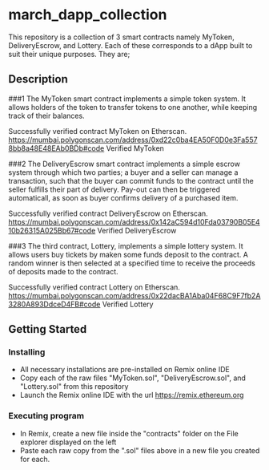# march_dapp_collection

This repository is a collection of 3 smart contracts namely MyToken, DeliveryEscrow, and Lottery. Each of these corresponds to a dApp
built to suit their unique purposes. They are;

## Description
###1
The MyToken smart contract implements a simple token system. It allows holders of the token to transfer tokens to one another, 
while keeping track of their balances.

Successfully verified contract MyToken on Etherscan.
https://mumbai.polygonscan.com/address/0xd22c0ba4EA50F0D0e3Fa5578bb8a48E48EAb0BDb#code
Verified MyToken

###2
The DeliveryEscrow smart contract implements a simple escrow system through which two parties; a buyer and a seller can manage a 
transaction, such that the buyer can commit funds to the contract until the seller fulfills their part of delivery. Pay-out can then 
be triggered automaticall, as soon as buyer confirms delivery of a purchased item.

Successfully verified contract DeliveryEscrow on Etherscan.
https://mumbai.polygonscan.com/address/0x142aC594d10Fda03790B05E410b26315A025Bb67#code
Verified DeliveryEscrow

###3
The third contract, Lottery, implements a simple lottery system. It allows users buy tickets by maken some funds deposit to the contract.
A random winner is then selected at a specified time to receive the proceeds of deposits made to the contract.

Successfully verified contract Lottery on Etherscan.
https://mumbai.polygonscan.com/address/0x22dacBA1Aba04F68C9F7fb2A3280A893DdceD4FB#code
Verified Lottery


## Getting Started

### Installing

* All necessary installations are pre-installed on Remix online IDE
* Copy each of the raw files "MyToken.sol", "DeliveryEscrow.sol", and "Lottery.sol" from this repository
* Launch the Remix online IDE with the url https://remix.ethereum.org

### Executing program

* In Remix, create a new file inside the "contracts" folder on the File explorer displayed on the left
* Paste each raw copy from the ".sol" files above in a new file you created for each.
